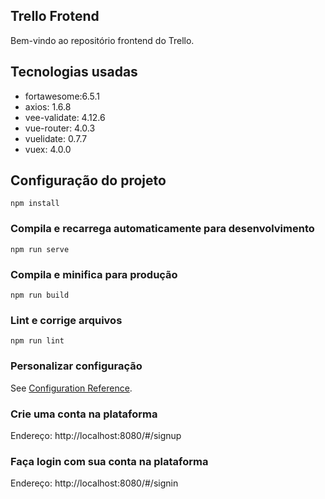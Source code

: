 ## Trello Frotend
Bem-vindo ao repositório frontend do Trello.



## Tecnologias usadas
- fortawesome:6.5.1
- axios: 1.6.8
- vee-validate: 4.12.6
- vue-router: 4.0.3
- vuelidate: 0.7.7
- vuex: 4.0.0




## Configuração do projeto
```
npm install
```

### Compila e recarrega automaticamente para desenvolvimento
```
npm run serve
```

### Compila e minifica para produção
```
npm run build
```

### Lint e corrige arquivos
```
npm run lint
```

### Personalizar configuração   
See [Configuration Reference](https://cli.vuejs.org/config/).


### Crie uma conta  na plataforma
Endereço: http://localhost:8080/#/signup

### Faça login com sua conta  na plataforma
Endereço: http://localhost:8080/#/signin

